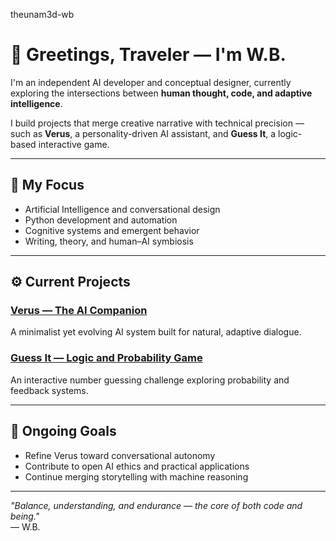 theunam3d-wb
# 👋 Greetings, Traveler — I'm W.B.

I'm an independent AI developer and conceptual designer, currently exploring the intersections between **human thought, code, and adaptive intelligence**.

I build projects that merge creative narrative with technical precision — such as **Verus**, a personality-driven AI assistant, and **Guess It**, a logic-based interactive game.

---

## 🧠 My Focus
- Artificial Intelligence and conversational design  
- Python development and automation  
- Cognitive systems and emergent behavior  
- Writing, theory, and human–AI symbiosis  

---

## ⚙️ Current Projects
### [Verus — The AI Companion](https://github.com/theunam3d-wb/Verus-AI-Assistant)  
A minimalist yet evolving AI system built for natural, adaptive dialogue.

### [Guess It — Logic and Probability Game](https://github.com/theunam3d-wb/Guess-It-Game)  
An interactive number guessing challenge exploring probability and feedback systems.

---

## 🌱 Ongoing Goals
- Refine Verus toward conversational autonomy  
- Contribute to open AI ethics and practical applications  
- Continue merging storytelling with machine reasoning  

---

*"Balance, understanding, and endurance — the core of both code and being."*  
— W.B.
